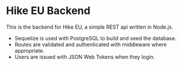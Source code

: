 # Hike EU Backend

This is the backend for Hike EU, a simple REST api written in Node.js.

- Sequelize is used with PostgreSQL to build and seed the database.
- Routes are validated and authenticated with middleware where appropriate.
- Users are issued with JSON Web Tokens when they login.

